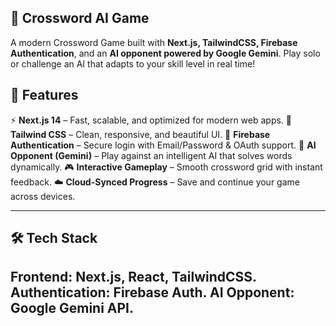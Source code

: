 ## 🧩 Crossword AI Game

A modern Crossword Game built with **Next.js, TailwindCSS, Firebase Authentication**, and an **AI opponent powered by Google Gemini**.
Play solo or challenge an AI that adapts to your skill level in real time!

## 🚀 Features
⚡ **Next.js 14** – Fast, scalable, and optimized for modern web apps.
🎨 **Tailwind CSS** – Clean, responsive, and beautiful UI.
🔐 **Firebase Authentication** – Secure login with Email/Password & OAuth support.
🤖 **AI Opponent (Gemini)** – Play against an intelligent AI that solves words dynamically.
🎮 **Interactive Gameplay** – Smooth crossword grid with instant feedback.
☁️ **Cloud-Synced Progress** – Save and continue your game across devices.

---

## 🛠️ Tech Stack

Frontend: Next.js, React, TailwindCSS.
Authentication: Firebase Auth.
AI Opponent: Google Gemini API.
---
